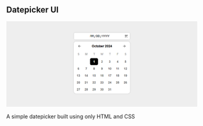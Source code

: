 ## Datepicker UI

![datepicker ui](datepicker_ui.png)

A simple datepicker built using only HTML and CSS
